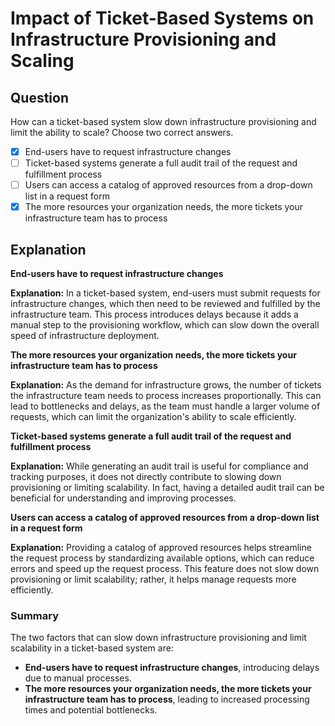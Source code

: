 # Impact of Ticket-Based Systems on Infrastructure Provisioning and Scaling

## Question

How can a ticket-based system slow down infrastructure provisioning and limit the ability to scale? Choose two correct answers.

- [x] End-users have to request infrastructure changes
- [ ] Ticket-based systems generate a full audit trail of the request and fulfillment process
- [ ] Users can access a catalog of approved resources from a drop-down list in a request form
- [x] The more resources your organization needs, the more tickets your infrastructure team has to process

## Explanation

**End-users have to request infrastructure changes**

**Explanation:** In a ticket-based system, end-users must submit requests for infrastructure changes, which then need to be reviewed and fulfilled by the infrastructure team. This process introduces delays because it adds a manual step to the provisioning workflow, which can slow down the overall speed of infrastructure deployment.

**The more resources your organization needs, the more tickets your infrastructure team has to process**

**Explanation:** As the demand for infrastructure grows, the number of tickets the infrastructure team needs to process increases proportionally. This can lead to bottlenecks and delays, as the team must handle a larger volume of requests, which can limit the organization's ability to scale efficiently.

**Ticket-based systems generate a full audit trail of the request and fulfillment process**

**Explanation:** While generating an audit trail is useful for compliance and tracking purposes, it does not directly contribute to slowing down provisioning or limiting scalability. In fact, having a detailed audit trail can be beneficial for understanding and improving processes.

**Users can access a catalog of approved resources from a drop-down list in a request form**

**Explanation:** Providing a catalog of approved resources helps streamline the request process by standardizing available options, which can reduce errors and speed up the request process. This feature does not slow down provisioning or limit scalability; rather, it helps manage requests more efficiently.

### Summary

The two factors that can slow down infrastructure provisioning and limit scalability in a ticket-based system are:
- **End-users have to request infrastructure changes**, introducing delays due to manual processes.
- **The more resources your organization needs, the more tickets your infrastructure team has to process**, leading to increased processing times and potential bottlenecks.
